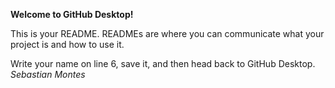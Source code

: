 **Welcome to GitHub Desktop!**

This is your README. READMEs are where you can communicate what your project is and how to use it.

Write your name on line 6, save it, and then head back to GitHub Desktop.
*Sebastian Montes*
